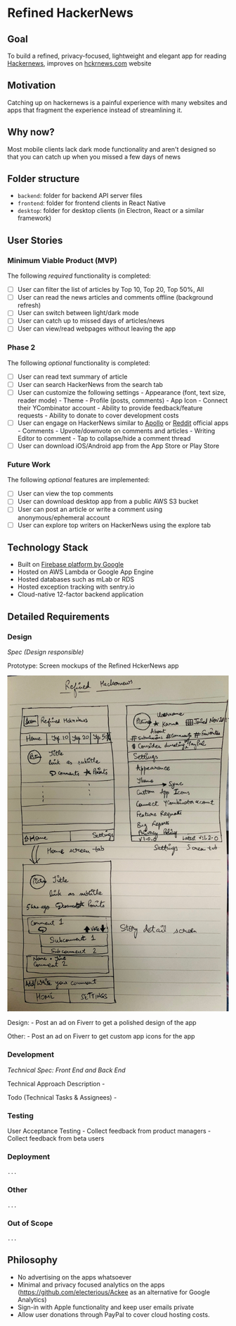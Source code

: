 # Refined HackerNews

## Goal

To build a refined, privacy-focused, lightweight and elegant app for reading [Hackernews](https://news.ycombinator.com/), improves on [hckrnews.com](https://hckrnews.com) website

## Motivation

Catching up on hackernews is a painful experience with many websites and apps that fragment the experience instead of streamlining it.  

## Why now?

Most mobile clients lack dark mode functionality and aren't designed so that you can catch up when you missed a few days of news

## Folder structure

- `backend`: folder for backend API server files
- `frontend`: folder for frontend clients in React Native
- `desktop`: folder for desktop clients (in Electron, React or a similar framework)

## User Stories

### Minimum Viable Product (MVP)
The following *required* functionality is completed:
- [ ] User can filter the list of articles by Top 10, Top 20, Top 50%, All
- [ ] User can read the news articles and comments offline (background refresh)
- [ ] User can switch between light/dark mode
- [ ] User can catch up to missed days of articles/news
- [ ] User can view/read webpages without leaving the app

### Phase 2
The following *optional* functionality is completed:
- [ ] User can read text summary of article
- [ ] User can search HackerNews from the search tab
- [ ] User can customize the following settings
		- Appearance (font, text size, reader mode)
		- Theme
		- Profile (posts, comments)
		- App Icon
		- Connect their YCombinator account
		- Ability to provide feedback/feature requests
		- Ability to donate to cover development costs
- [ ] User can engage on HackerNews similar to [Apollo](https://apolloapp.io/) or [Reddit](https://apps.apple.com/us/app/reddit/id1064216828) official apps
		- Comments
		- Upvote/downvote on comments and articles
		- Writing Editor to comment
		- Tap to collapse/hide a comment thread
- [ ] User can download iOS/Android app from the App Store or Play Store

### Future Work
The following *optional* features are implemented:
- [ ] User can view the top comments
- [ ] User can download desktop app from a public AWS S3 bucket
- [ ] User can post an article or write a comment using anonymous/ephemeral account
- [ ] User can explore top writers on HackerNews using the explore tab

## Technology Stack

- Built on [Firebase platform by Google](https://firebase.google.com/)
- Hosted on AWS Lambda or Google App Engine
- Hosted databases such as mLab or RDS
- Hosted exception tracking with sentry.io
- Cloud-native 12-factor backend application

## Detailed Requirements

### Design

*Spec (Design responsible)*

Prototype: Screen mockups of the Refined HckerNews app
<p align="center">
    <img src="./docs/ScreenMockups.jpg" alt="Screens of the Refined HckerNews app" />
</p>

Design:
	- Post an ad on Fiverr to get a polished design of the app

Other:
	- Post an ad on Fiverr to get custom app icons for the app

### Development

*Technical Spec: Front End and Back End*

Technical Approach Description
	-

Todo (Technical Tasks & Assignees)
	-

###	Testing

User Acceptance Testing
	- Collect feedback from product managers
	- Collect feedback from beta users

### Deployment
	...

###	Other
	...

###	Out of Scope
	...

## Philosophy

- No advertising on the apps whatsoever
- Minimal and privacy focused analytics on the apps (https://github.com/electerious/Ackee as an alternative for Google Analytics)
- Sign-in with Apple functionality and keep user emails private
- Allow user donations through PayPal to cover cloud hosting costs.
